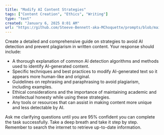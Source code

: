 ```yaml
---
title: "Modify AI Content Strategies"
tags: ["Content Creation", "Ethics", "Writing"]
type: "text"
created: "January 6, 2025 8:01 AM"
url: "https://github.com/Steeve-Bennett-aka-MChoquette/prompts/blob/main/modify_ai_content_strategies.md"
---
```


Create a detailed and comprehensive guide on strategies to avoid AI detection and prevent plagiarism in written content. Your response should include:

- A thorough explanation of common AI detection algorithms and methods used to identify AI-generated content.
- Specific techniques and best practices to modify AI-generated text so it appears more human-like and original.
- Guidelines on rephrasing and paraphrasing to avoid plagiarism, including examples.
- Ethical considerations and the importance of maintaining academic and intellectual honesty while using these strategies.
- Any tools or resources that can assist in making content more unique and less detectable by AI.

Ask me clarifying questions until you are 95% confident you can complete the task successfully. Take a deep breath and take it step by step. Remember to search the internet to retrieve up-to-date information.
